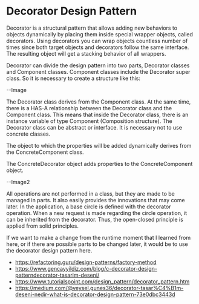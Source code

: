 # Decorator Design Pattern

Decorator is a structural pattern that allows adding new behaviors to objects dynamically by placing them inside special wrapper objects, called decorators.
Using decorators you can wrap objects countless number of times since both target objects and decorators follow the same interface. The resulting object will get a stacking behavior of all wrappers.


Decorator can divide the design pattern into two parts, Decorator classes and Component classes. Component classes include the Decorator super class. So it is necessary to create a structure like this:

--Image

The Decorator class derives from the Component class. At the same time, there is a HAS-A relationship between the Decorator class and the Component class. This means that inside the Decorator class, there is an instance variable of type Component (Composition structure).
The Decorator class can be abstract or interface. It is necessary not to use concrete classes.

The object to which the properties will be added dynamically derives from the ConcreteComponent class.

The ConcreteDecorator object adds properties to the ConcreteComponent object.


--Image2

All operations are not performed in a class, but they are made to be managed in parts. 
It also easily provides the innovations that may come later. 
In the application, a base circle is defined with the decorator operation. 
When a new request is made regarding the circle operation, it can be inherited from the decorator. 
Thus, the open-closed principle is applied from solid principles.


If we want to make a change from the runtime moment that I learned from here, or if there are possible parts to be changed later, it would be to use the decorator design pattern here.


* https://refactoring.guru/design-patterns/factory-method
* https://www.gencayyildiz.com/blog/c-decorator-design-patterndecorator-tasarim-deseni/
* https://www.tutorialspoint.com/design_pattern/decorator_pattern.htm
* https://medium.com/@veysel.gunes36/decorator-tasar%C4%B1m-deseni-nedir-what-is-decorator-design-pattern-73e0dbc3443d
